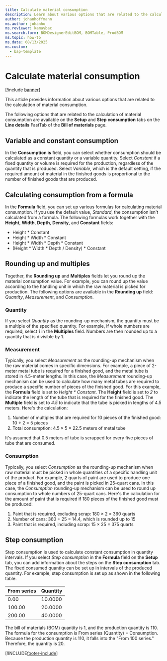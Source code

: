 ```yaml
---
title: Calculate material consumption
description: Learn about various options that are related to the calculation of material consumption, including an outline on variable and constant consumption. 
author: johanhoffmann
ms.author: johanho
ms.reviewer: kamaybac
ms.search.form: BOMDesignerEditBOM, BOMTable, ProdBOM
ms.topic: how-to
ms.date: 08/13/2025
ms.custom: 
  - bap-template
---
```


# Calculate material consumption

[!include [banner](../includes/banner.md)]

This article provides information about various options that are related to the calculation of material consumption.

The following options that are related to the calculation of material consumption are available on the **Setup** and **Step consumption** tabs on the **Line details** FastTab of the **Bill of materials** page.

## Variable and constant consumption

In the **Consumption is** field, you can select whether consumption should be calculated as a constant quantity or a variable quantity. Select *Constant* if a fixed quantity or volume is required for the production, regardless of the quantity that is produced. Select *Variable*, which is the default setting, if the required amount of material in the finished goods is proportional to the number of finished goods that are produced.

## Calculating consumption from a formula

In the **Formula** field, you can set up various formulas for calculating material consumption. If you use the default value, *Standard*, the consumption isn't calculated from a formula. The following formulas work together with the **Height**, **Width**, **Depth**, **Density**, and **Constant** fields:

- Height \* Constant
- Height \* Width \* Constant
- Height \* Width \* Depth \* Constant
- (Height \* Width \* Depth / Density) \* Constant

## Rounding up and multiples

Together, the **Rounding up** and **Multiples** fields let you round up the material consumption value. For example, you can round up the value according to the handling unit in which the raw material is picked for production. The following options are available in the **Rounding up** field: *Quantity*, *Measurement*, and *Consumption*.

### Quantity

If you select *Quantity* as the rounding-up mechanism, the quantity must be a multiple of the specified quantity. For example, if whole numbers are required, select *1* in the **Multiples** field. Numbers are then rounded up to a quantity that is divisible by 1.

### Measurement

Typically, you select *Measurement* as the rounding-up mechanism when the raw material comes in specific dimensions. For example, a piece of 2-meter metal tube is required for a finished good, and the metal tube is stored in 4.5-meter lengths. In this case, the *Measurement* rounding-up mechanism can be used to calculate how many metal tubes are required to produce a specific number of pieces of the finished good. For this example, the **Formula** field is set to *Height \* Constant*. The **Height** field is set to *2* to indicate the length of the tube that is required for the finished good. The **Multiple** field is set to *4.5* to indicate that the tube is picked in lengths of 4.5 meters. Here's the calculation:

1. Number of multiples that are required for 10 pieces of the finished good: 10 ÷ 2 = 5 pieces
1. Total consumption:  4.5 × 5 = 22.5 meters of metal tube

It's assumed that 0.5 meters of tube is scrapped for every five pieces of tube that are consumed.

### Consumption

Typically, you select *Consumption* as the rounding-up mechanism when raw material must be picked in whole quantities of a specific handling unit of the product. For example, 2 quarts of paint are used to produce one piece of a finished good, and the paint is picked in 25-quart cans. In this case, the *Consumption* rounding-up mechanism can be used to round up consumption to whole numbers of 25-quart cans. Here's the calculation for the amount of paint that is required if 180 pieces of the finished good must be produced:

1. Paint that is required, excluding scrap: 180 × 2 = 360 quarts
1. Number of cans: 360 ÷ 25 = 14.4, which is rounded up to 15
1. Paint that is required, including scrap: 15 × 25 = 375 quarts

## Step consumption

Step consumption is used to calculate constant consumption in quantity intervals. If you select *Step consumption* in the **Formula** field on the **Setup** tab, you can add information about the steps on the **Step consumption** tab. The fixed consumed quantity can be set up in intervals of the produced quantity. For example, step consumption is set up as shown in the following table.

| From series | Quantity |
|-------------|----------|
| 0.00        | 10.0000  |
| 100.00      | 20.0000  |
| 200.00      | 40.0000  |

The bill of materials (BOM) quantity is 1, and the production quantity is 110. The formula for the consumption is From series (Quantity) = Consumption. Because the production quantity is 110, it falls into the "From 100 series." Therefore, the quantity is 20.

[!INCLUDE[footer-include](../../includes/footer-banner.md)]
